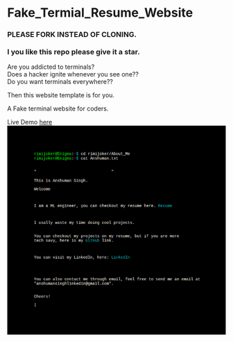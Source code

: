 # Fake_Termial_Resume_Website

<h3>PLEASE FORK INSTEAD OF CLONING.<br><br>I you like this repo please give it a star.<br></h3>
Are you addicted to terminals?<br>
Does a hacker ignite whenever you see one??<br>
Do you want terminals everywhere??<br>

Then this website template is for you.

A Fake terminal website for coders.

Live Demo <a href="http://rimijoker.github.io/">here</a><br>
<img src="Screenshot.png">
